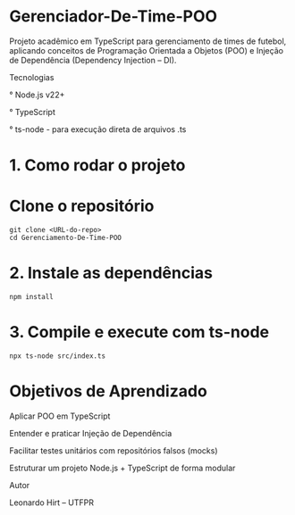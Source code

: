 # Gerenciador-De-Time-POO

Projeto acadêmico em TypeScript para gerenciamento de times de futebol, aplicando conceitos de Programação Orientada a Objetos (POO) e Injeção de Dependência (Dependency Injection – DI).

Tecnologias

° Node.js v22+

° TypeScript

° ts-node - para execução direta de arquivos .ts

# 1. Como rodar o projeto

# Clone o repositório
    git clone <URL-do-repo>
    cd Gerenciamento-De-Time-POO

# 2. Instale as dependências

    npm install

# 3. Compile e execute com ts-node

    npx ts-node src/index.ts


# Objetivos de Aprendizado

Aplicar POO em TypeScript

Entender e praticar Injeção de Dependência

Facilitar testes unitários com repositórios falsos (mocks)

Estruturar um projeto Node.js + TypeScript de forma modular

Autor

Leonardo Hirt – UTFPR


